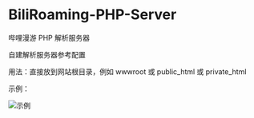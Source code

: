 # BiliRoaming-PHP-Server
哔哩漫游 PHP 解析服务器


自建解析服务器参考配置


用法：直接放到网站根目录，例如 wwwroot 或 public_html 或 private_html


示例：

![示例](https://i.loli.net/2021/01/10/VwJ5D1GoRBbyfmq.jpg)

